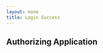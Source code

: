 ```yaml
---
layout: none
title: Login Success
---
```


<script src="https://ajax.googleapis.com/ajax/libs/jquery/3.4.1/jquery.min.js"></script>

<div style="width:600px">
    <h2>Authorizing Application</h2>
</div>

<script>
    $(function () {
        var domain = 'https://abhinavojhafinastra.github.io';
        var proxy = 'https://abhinavojhafinastra.github.io/stack-bulk-update';

        // see https://stackoverflow.com/a/10965203/1114
        var testContainer = document.createElement('div');
        testContainer.innerHTML = '<!--[if lte IE 9]><span></span><![endif]-->';
        var isOldIe = testContainer.getElementsByTagName('span').length === 1;

        // IE 8 and 9 support postMessage, but not between windows as we require.
        if (window.postMessage && !isOldIe) {
            // modern browsers
            window.opener.postMessage(window.location.hash, domain);
        } else {
            // old browsers
            var wrapper = $('#xdomain');
            var iframeUrl = proxy + window.location.hash;
            var iframe = $('<iframe></iframe>', { name: 'se-api-frame', src: iframeUrl });

            wrapper.append(iframe);
        }
    });
</script>

<div class="dno" id="xdomain"></div>